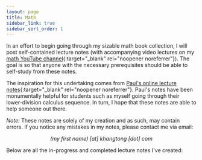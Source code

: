 ```yaml
---
layout: page
title: Math
sidebar_link: true
sidebar_sort_order: 1
---
```


In an effort to begin going through my sizable math book collection, I will post 
self-contained lecture notes (with accompanying video lectures on my 
[math YouTube channel](https://www.youtube.com/channel/UCPxEP_IWPezOlK1WiQzO8tA){:target="_blank" rel="noopener noreferrer"}). 
The goal is so that anyone with the necessary prerequisites should be able to self-study from these notes. 

The inspiration for this undertaking comes from 
[Paul's online lecture notes](https://tutorial.math.lamar.edu){:target="_blank" rel="noopener noreferrer"}.
Paul's notes have been monumentally helpful for students such as myself going through
their lower-division calculus sequence. In turn, I hope that these notes are able to help
someone out there. 

*Note:* These notes are solely of my creation and as such, may contain errors. If you notice
any mistakes in my notes, please contact me via email: 

<p style="text-align: center;"><i>(my first name) [at] khangtong [dot] com</i></p>

Below are all the in-progress and completed lecture notes I've created: